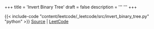 +++
title = 'Invert Binary Tree'
draft = false
description =  '''
'''
+++

{{< include-code "content/leetcode/_leetcode/src/invert_binary_tree.py" "python" >}}
[Source](https://github.com/grind-rip/leetcode/blob/master/src/invert_binary_tree.py) | [LeetCode](https://leetcode.com/problems/invert-binary-tree)
